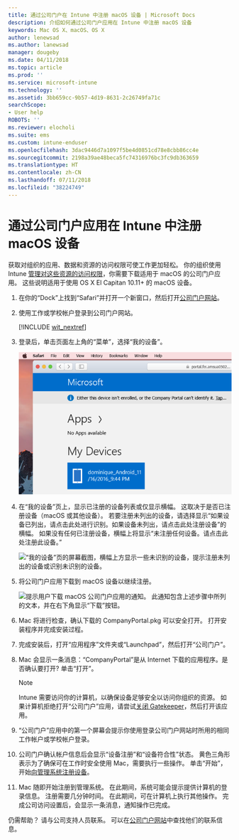 ```yaml
---
title: 通过公司门户在 Intune 中注册 macOS 设备 | Microsoft Docs
description: 介绍如何通过公司门户应用在 Intune 中注册 macOS 设备
keywords: Mac OS X、macOS、OS X
author: lenewsad
ms.author: lanewsad
manager: dougeby
ms.date: 04/11/2018
ms.topic: article
ms.prod: ''
ms.service: microsoft-intune
ms.technology: ''
ms.assetid: 3bb659cc-9b57-4d19-8631-2c26749fa71c
searchScope:
- User help
ROBOTS: ''
ms.reviewer: elocholi
ms.suite: ems
ms.custom: intune-enduser
ms.openlocfilehash: 3dac9446d7a1097f5be4d0851cd78e8cbb86cc4e
ms.sourcegitcommit: 2198a39ae48beca5fc74316976bc3fc9db363659
ms.translationtype: HT
ms.contentlocale: zh-CN
ms.lasthandoff: 07/11/2018
ms.locfileid: "38224749"
---
```

# <a name="enroll-your-macos-device-in-intune-with-the-company-portal-app"></a>通过公司门户应用在 Intune 中注册 macOS 设备

获取对组织的应用、数据和资源的访问权限可使工作更加轻松。 你的组织使用 Intune [管理对这些资源的访问权限](what-happens-if-you-install-the-Company-Portal-app-and-enroll-your-device-in-intune-macos.md)，你需要下载适用于 macOS 的公司门户应用。 这些说明适用于使用 OS X El Capitan 10.11+ 的 macOS 设备。


1. 在你的“Dock”上找到“Safari”并打开一个新窗口，然后打开[公司门户网站](https://portal.manage.microsoft.com)。

2. 使用工作或学校帐户登录到公司门户网站。

   [!INCLUDE [wit_nextref](includes/end-user-password-guidance.md)]


3. 登录后，单击页面左上角的“菜单”，选择“我的设备”。

   ![Web 门户登录页面的屏幕截图，Web 门户显示没有可安装的应用，下方有“我的设备”按钮。](./media/macOS_enroll_001_landing_page.png)

4. 在“我的设备”页上，显示已注册的设备列表或仅显示横幅。 这取决于是否已注册设备（macOS 或其他设备）。 若要注册未列出的设备，请选择显示“如果设备已列出，请点击此处进行识别。如果设备未列出，请点击此处注册设备”的横幅。 如果没有任何已注册设备，横幅上将显示“未注册任何设备。请点击此处注册此设备。”

    ![“我的设备”页的屏幕截图，横幅上方显示一些未识别的设备，提示注册未列出的设备或识别未识别的设备。](./media/macOS_enroll_002_tap_here_banner.png)

5. 将公司门户应用下载到 macOS 设备以继续注册。

    ![提示用户下载 macOS 公司门户应用的通知。 此通知包含上述步骤中所列的文本，并在右下角显示“下载”按钮。](./media/macOS_enroll_IWP_CP_app_notice.png)

6. Mac 将进行检查，确认下载的 CompanyPortal.pkg 可以安全打开。 打开安装程序并完成安装过程。

7. 完成安装后，打开“应用程序”文件夹或“Launchpad”，然后打开“公司门户”。

8. Mac 会显示一条消息：“CompanyPortal”是从 Internet 下载的应用程序。是否确认要打开? 单击“打开”。

   > [!NOTE]
   > Intune 需要访问你的计算机，以确保设备足够安全以访问你组织的资源。 如果计算机拒绝打开“公司门户”应用，请尝试[关闭 Gatekeeper](https://support.apple.com/HT202491)，然后打开该应用。

9. “公司门户”应用中的第一个屏幕会提示你使用登录公司门户网站时所用的相同工作帐户或学校帐户登录。

10. 公司门户确认帐户信息后会显示“设备注册”和“设备符合性”状态。 黄色三角形表示为了确保可在工作时安全使用 Mac，需要执行一些操作。 单击“开始”，开始[向管理系统注册设备](what-info-can-your-company-see-when-you-enroll-your-device-in-intune.md)。

11. Mac 随即开始注册到管理系统。 在此期间，系统可能会提示提供计算机的登录信息。 注册需要几分钟时间。 在此期间，可在计算机上执行其他操作。 完成公司访问设置后，会显示一条消息，通知操作已完成。

仍需帮助？ 请与公司支持人员联系。 可以在[公司门户网站](https://portal.manage.microsoft.com#HelpDeskDialog)中查找他们的联系信息。
